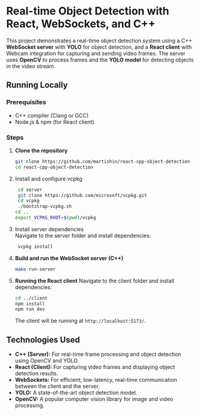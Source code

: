
# Real-time Object Detection with React, WebSockets, and C++

This project demonstrates a real-time object detection system using a C++ **WebSocket server** with **YOLO** for object detection, and a **React client** with Webcam integration for capturing and sending video frames. The server uses **OpenCV** to process frames and the **YOLO model** for detecting objects in the video stream.

## Running Locally

### Prerequisites

- C++ compiler (Clang or GCC)
- Node.js & npm (for React client)

### Steps

1. **Clone the repository**
    ```bash
    git clone https://github.com/martishin/react-cpp-object-detection
    cd react-cpp-object-detection
    ```
   
2. Install and configure vcpkg
   ```bash
    cd server
    git clone https://github.com/microsoft/vcpkg.git
    cd vcpkg
    ./bootstrap-vcpkg.sh
   cd ..
   export VCPKG_ROOT=$(pwd)/vcpkg
    ```
3. Install server dependencies  
   Navigate to the server folder and install dependencies:
   ```bash
    vcpkg install
    ```

4. **Build and run the WebSocket server (C++)**
    ```bash
    make run-server
    ```

5. **Running the React client**
    Navigate to the client folder and install dependencies:

    ```bash
    cd ../client
    npm install
    npm run dev
    ```

    The client will be running at `http://localhost:5173/`.

## Technologies Used

- **C++ (Server):** For real-time frame processing and object detection using OpenCV and YOLO.
- **React (Client):** For capturing video frames and displaying object detection results.
- **WebSockets:** For efficient, low-latency, real-time communication between the client and the server.
- **YOLO:** A state-of-the-art object detection model.
- **OpenCV:** A popular computer vision library for image and video processing.
